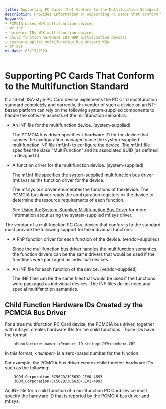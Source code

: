 ```yaml
---
title: Supporting PC Cards That Conform to the Multifunction Standard
description: Provides information on supporting PC cards that conform to the multifunction standard.
keywords:
- PCMCIA buses WDK multifunction devices
- mf.inf
- hardware IDs WDK multifunction devices
- child function hardware IDs WDK multifunction devices
- system-supplied multifunction bus drivers WDK
- mf.sys
ms.date: 03/17/2023
---
```


# Supporting PC Cards That Conform to the Multifunction Standard

If a 16-bit, ISA-style PC Card device implements the PC Card multifunction standard completely and correctly, the vendor of such a device on an NT-based platform can rely on the following system-supplied components to handle the software aspects of the multifunction semantics:

- An INF file for the multifunction device. (system-supplied)

    The PCMCIA bus driver specifies a hardware ID for the device that causes the configuration manager to use the system-supplied multifunction INF file (mf.inf) to configure the device. The mf.inf file specifies the class "MultiFunction" and its associated GUID (as defined in devguid.h).

- A function driver for the multifunction device. (system-supplied)

    The mf.inf file specifies the system-supplied multifunction bus driver (mf.sys) as the function driver for the device.

    The mf.sys bus driver enumerates the functions of the device. The PCMCIA bus driver reads the configuration registers on the device to determine the resource requirements of each function.

    See [Using the System-Supplied Multifunction Bus Driver](using-the-system-supplied-multifunction-bus-driver.md) for more information about using the system-supplied mf.sys driver.

The vendor of a multifunction PC Card device that conforms to the standard must provide the following support for the individual functions:

- A PnP function driver for each function of the device. (vendor-supplied)

    Since the multifunction bus driver handles the multifunction semantics, the function drivers can be the same drivers that would be used if the functions were packaged as individual devices.

- An INF file for each function of the device. (vendor-supplied)

    The INF files can be the same files that would be used if the functions were packaged as individual devices. The INF files do not need any special multifunction semantics.

## Child Function Hardware IDs Created by the PCMCIA Bus Driver

For a true multifunction PC Card device, the PCMCIA bus driver, together with mf.sys, creates hardware IDs for the child functions. Those IDs have the format:

```inf
    <Manufacturer-name>-<Product-ID-string>-DEV<number>-CRC
```

In this format, &lt;*number*&gt; is a zero-based number for the function.

For example, the PCMCIA bus driver creates child function hardware IDs such as the following:

```inf
    3COM_Corporation-3C562D/3C563D-DEV0-4893
    3COM_Corporation-3C562D/3C563D-DEV1-4893
```

An INF file for a child function of a multifunction PC Card device must specify the hardware ID that is reported by the PCMCIA bus driver and mf.sys.

